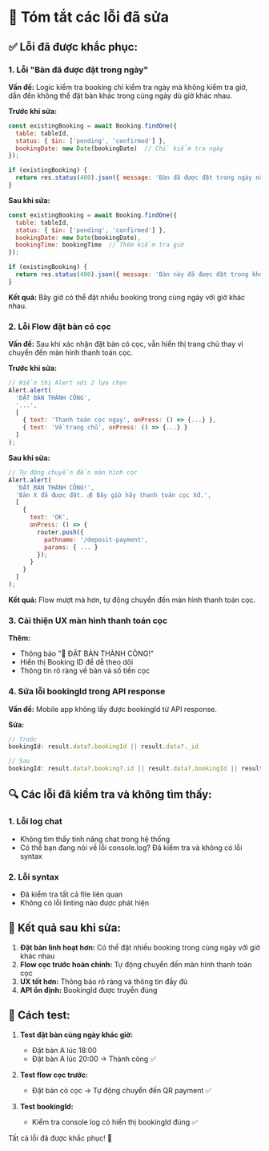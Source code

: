# 🐛 Tóm tắt các lỗi đã sửa

## ✅ **Lỗi đã được khắc phục:**

### 1. **Lỗi "Bàn đã được đặt trong ngày"**
**Vấn đề:** Logic kiểm tra booking chỉ kiểm tra ngày mà không kiểm tra giờ, dẫn đến không thể đặt bàn khác trong cùng ngày dù giờ khác nhau.

**Trước khi sửa:**
```javascript
const existingBooking = await Booking.findOne({
  table: tableId,
  status: { $in: ['pending', 'confirmed'] },
  bookingDate: new Date(bookingDate)  // Chỉ kiểm tra ngày
});

if (existingBooking) {
  return res.status(400).json({ message: 'Bàn đã được đặt trong ngày này' });
}
```

**Sau khi sửa:**
```javascript
const existingBooking = await Booking.findOne({
  table: tableId,
  status: { $in: ['pending', 'confirmed'] },
  bookingDate: new Date(bookingDate),
  bookingTime: bookingTime  // Thêm kiểm tra giờ
});

if (existingBooking) {
  return res.status(400).json({ message: 'Bàn này đã được đặt trong khoảng thời gian này' });
}
```

**Kết quả:** Bây giờ có thể đặt nhiều booking trong cùng ngày với giờ khác nhau.

### 2. **Lỗi Flow đặt bàn có cọc**
**Vấn đề:** Sau khi xác nhận đặt bàn có cọc, vẫn hiển thị trang chủ thay vì chuyển đến màn hình thanh toán cọc.

**Trước khi sửa:**
```javascript
// Hiển thị Alert với 2 lựa chọn
Alert.alert(
  'ĐẶT BÀN THÀNH CÔNG', 
  '...',
  [
    { text: 'Thanh toán cọc ngay', onPress: () => {...} },
    { text: 'Về trang chủ', onPress: () => {...} }
  ]
);
```

**Sau khi sửa:**
```javascript
// Tự động chuyển đến màn hình cọc
Alert.alert(
  'ĐẶT BÀN THÀNH CÔNG!', 
  'Bàn X đã được đặt. 💰 Bây giờ hãy thanh toán cọc Xđ.',
  [
    { 
      text: 'OK', 
      onPress: () => {
        router.push({
          pathname: '/deposit-payment',
          params: { ... }
        });
      }
    }
  ]
);
```

**Kết quả:** Flow mượt mà hơn, tự động chuyển đến màn hình thanh toán cọc.

### 3. **Cải thiện UX màn hình thanh toán cọc**
**Thêm:**
- Thông báo "🎉 ĐẶT BÀN THÀNH CÔNG!" 
- Hiển thị Booking ID để dễ theo dõi
- Thông tin rõ ràng về bàn và số tiền cọc

### 4. **Sửa lỗi bookingId trong API response**
**Vấn đề:** Mobile app không lấy được bookingId từ API response.

**Sửa:**
```javascript
// Trước
bookingId: result.data?.bookingId || result.data?._id

// Sau  
bookingId: result.data?.booking?.id || result.data?.bookingId || result.data?._id
```

## 🔍 **Các lỗi đã kiểm tra và không tìm thấy:**

### 1. **Lỗi log chat**
- Không tìm thấy tính năng chat trong hệ thống
- Có thể bạn đang nói về lỗi console.log? Đã kiểm tra và không có lỗi syntax

### 2. **Lỗi syntax**
- Đã kiểm tra tất cả file liên quan
- Không có lỗi linting nào được phát hiện

## 🚀 **Kết quả sau khi sửa:**

1. **Đặt bàn linh hoạt hơn:** Có thể đặt nhiều booking trong cùng ngày với giờ khác nhau
2. **Flow cọc trước hoàn chỉnh:** Tự động chuyển đến màn hình thanh toán cọc
3. **UX tốt hơn:** Thông báo rõ ràng và thông tin đầy đủ
4. **API ổn định:** BookingId được truyền đúng

## 🧪 **Cách test:**

1. **Test đặt bàn cùng ngày khác giờ:**
   - Đặt bàn A lúc 18:00
   - Đặt bàn A lúc 20:00 → Thành công ✅

2. **Test flow cọc trước:**
   - Đặt bàn có cọc → Tự động chuyển đến QR payment ✅

3. **Test bookingId:**
   - Kiểm tra console log có hiển thị bookingId đúng ✅

Tất cả lỗi đã được khắc phục! 🎉
